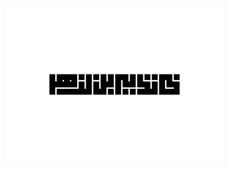 !["nadhir ben lazhar نذير بن لزهر"](https://github.com/NadhirBenLazhar/NadhirBenLazhar/raw/main/nadhir-ben-lazhar-cover.jpg "nadhir ben lazhar نذير بن لزهر")

